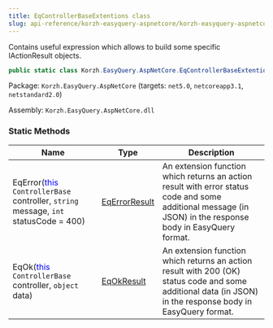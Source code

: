```yaml
---
title: EqControllerBaseExtentions class
slug: api-reference/korzh-easyquery-aspnetcore/korzh-easyquery-aspnetcore-namespace/eqcontrollerbaseextentions-class
---
```



Contains useful expression which allows to build some specific IActionResult objects.
```csharp
public static class Korzh.EasyQuery.AspNetCore.EqControllerBaseExtentions

```
Package: `Korzh.EasyQuery.AspNetCore` (targets: `net5.0`, `netcoreapp3.1`, `netstandard2.0`)

Assembly: `Korzh.EasyQuery.AspNetCore.dll`

### Static Methods

| Name | Type | Description | 
| --- | --- | --- | 
| EqError(<span style='color: blue'>this</span> `ControllerBase` controller, `string` message, `int` statusCode = 400) | [EqErrorResult](/api-reference/korzh-easyquery-aspnetcore/korzh-easyquery-aspnetcore-namespace/eqerrorresult-class) | An extension function which returns an action result with error status code  and some additional message (in JSON) in the response body in EasyQuery format. | 
| EqOk(<span style='color: blue'>this</span> `ControllerBase` controller, `object` data) | [EqOkResult](/api-reference/korzh-easyquery-aspnetcore/korzh-easyquery-aspnetcore-namespace/eqokresult-class) | An extension function which returns an action result with 200 (OK) status code  and some additional data (in JSON) in the response body in EasyQuery format. |